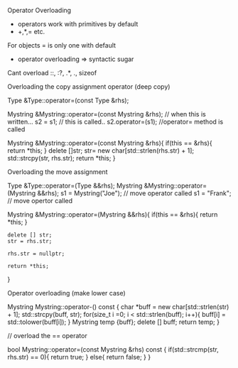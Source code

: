 Operator Overloading 

- operators work with primitives by default  
- +,*,= etc.

For objects = is only one with default
-  operator overloading => syntactic sugar 

Cant overload
::, :?, .*, ., sizeof

Overloading the copy assignment operator (deep copy)

Type &Type::operator=(const Type &rhs);

Mystring &Mystring::operator=(const Mystring &rhs);
// when this is  written...
s2 = s1;
// this is called..
s2.operator=(s1); //operator= method is called

Mystring &Mystring::operator=(const Mystring &rhs){
    if(this == &rhs){
        return *this;
    }
    delete []str;
    str= new char[std::strlen(rhs.str) + 1];
    std::strcpy(str, rhs.str);
    return *this;
}

Overloading the move assignment 

Type &Type::operator=(Type &&rhs);
Mystring &Mystring::operator=(Mystring &&rhs);
s1 = Mystring("Joe"); // move operator called
s1 =  "Frank"; // move opertor called 

Mystring &Mystring::operator=(Mystring &&rhs){
    if(this == &rhs){
        return *this;
    }

    delete [] str;
    str = rhs.str;

    rhs.str = nullptr;

    return *this;
}

Operator overloading (make lower case)

Mystring Mystring::operator-() const {
    char  *buff = new char[std::strlen(str) + 1];
    std::strcpy(buff, str);
    for(size_t i =0;  i < std::strlen(buff); i++){
        buff[i] = std::tolower(buff[i]);
    }
    Mystring temp {buff};
    delete [] buff;
    return temp;
}

// overload the == operator

bool Mystring::operator=(const Mystring &rhs) const {
    if(std::strcmp(str, rhs.str) == 0){
        return true;
    } else{
        return false;
    }
}
